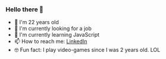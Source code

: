 ### Hello there 🖖

- 🎂 I'm 22 years old
- 🔭 I'm currently looking for a job
- 🌱 I'm currently learning JavaScript
- 📫 How to reach me: [LinkedIn](https://www.linkedin.com/in/luan-lemos-116201208/)
- 🤓 Fun fact: I play video-games since I was 2 years old. LOL
